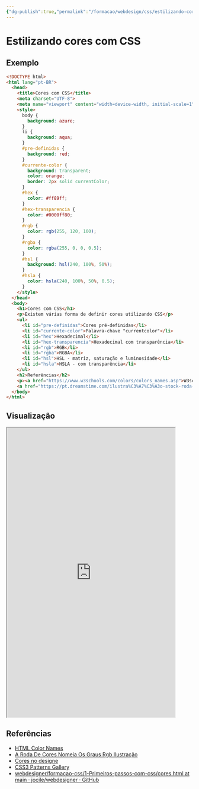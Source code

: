 ```yaml
---
{"dg-publish":true,"permalink":"/formacao/webdesign/css/estilizando-cores-com-css/","title":"Cores com css","metatags":{"description":"Exemplo de uso de cores com CSS"},"tags":["Webdesign","CSS","cores","editor"],"noteIcon":"1","updated":"2025-01-22T19:49:53.219-03:00"}
---
```



# Estilizando cores com CSS

## Exemplo

```html
<!DOCTYPE html>
<html lang="pt-BR">
  <head>
    <title>Cores com CSS</title>
    <meta charset="UTF-8">
    <meta name="viewport" content="width=device-width, initial-scale=1">
    <style>
      body {
        background: azure;
      }
      li {
        background: aqua;
      }
      #pre-definidas {
        background: red;
      }
      #currente-color {
        background: transparent;
        color: orange;
        border: 2px solid currentColor;
      }
      #hex {
        color: #ff89ff;
      }
      #hex-transparencia {
        color: #0000ff80;
      }
      #rgb {
        color: rgb(255, 120, 100);
      }
      #rgba {
        color: rgba(255, 0, 0, 0.5);
      }
      #hsl {
        background: hsl(240, 100%, 50%);
      }
      #hsla {
        color: hsla(240, 100%, 50%, 0.5);
      }
    </style>
  </head>
  <body>
    <h1>Cores com CSS</h1>
    <p>Existem várias forma de definir cores utilizando CSS</p>
    <ul>
      <li id="pre-definidas">Cores pré-definidas</li>
      <li id="currente-color">Palavra-chave "currentcolor"</li>
      <li id="hex">Hexadecimal</li>
      <li id="hex-transparencia">Hexadecimal com transparência</li>
      <li id="rgb">RGB</li>
      <li id="rgba">RGBA</li>
      <li id="hsl">HSL - matriz, saturação e luminosidade</li>
      <li id="hsla">HSLA - com transparência</li>
    </ul>
    <h2>Referências</h2>
    <p><a href="https://www.w3schools.com/colors/colors_names.asp">W3schools color names</a><br>
    <a href="https://pt.dreamstime.com/ilustra%C3%A7%C3%A3o-stock-roda-de-cores-da-cor-nomeia-os-graus-rgb-image78027630">Roda de cores</a></p>
  </body>
</html>
```

## Visualização

<iframe src="https://jocile.github.io/webdesigner/formacao-css/1-Primeiros-passos-com-css/cores.html" style="height: 780px; width: 90%;"></iframe>

## Referências

- [HTML Color Names](https://www.w3schools.com/colors/colors_names.asp)
- [A Roda De Cores Nomeia Os Graus Rgb Ilustração](https://pt.dreamstime.com/ilustra%C3%A7%C3%A3o-stock-roda-de-cores-da-cor-nomeia-os-graus-rgb-image78027630)
- [Cores no designe](Cores%20no%20designe.md)
- [CSS3 Patterns Gallery](https://projects.verou.me/css3patterns/)
- [webdesigner/formacao-css/1-Primeiros-passos-com-css/cores.html at main · jocile/webdesigner · GitHub](https://github.com/jocile/webdesigner/blob/main/formacao-css/1-Primeiros-passos-com-css/cores.html)
